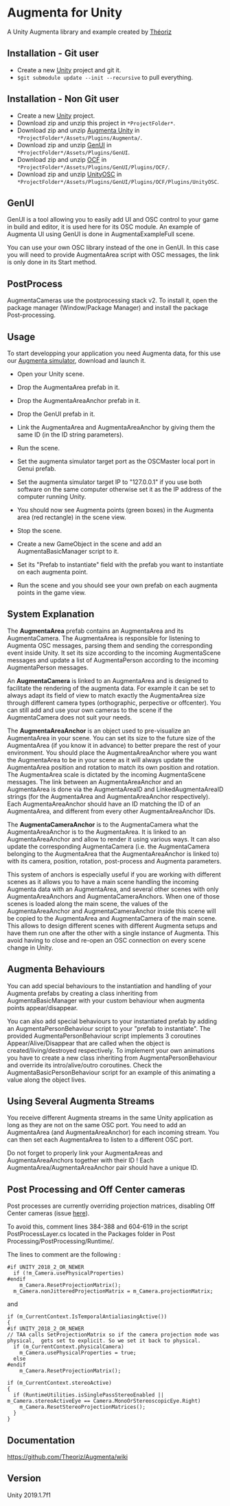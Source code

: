 ﻿Augmenta for Unity
=======================

A Unity Augmenta library and example created by [Théoriz](http://www.theoriz.com/en/)

Installation - Git user
-------------------------------------

 - Create a new [Unity](https://unity3d.com/fr) project and git it.
 - `$git submodule update --init --recursive` to pull everything.

 Installation - Non Git user
-------------------------------------
- Create a new [Unity](https://unity3d.com/fr) project.
- Download zip and unzip this project in `*ProjectFolder*`.
- Download zip and unzip [Augmenta Unity](https://github.com/Theoriz/AugmentaUnity) in `*ProjectFolder*/Assets/Plugins/Augmenta/`.
- Download zip and unzip [GenUI](https://github.com/Theoriz/GenUI) in `*ProjectFolder*/Assets/Plugins/GenUI`.
- Download zip and unzip [OCF](https://github.com/Theoriz/OCF) in `*ProjectFolder*/Assets/Plugins/GenUI/Plugins/OCF/`.
- Download zip and unzip [UnityOSC](https://github.com/Theoriz/UnityOSC) in `*ProjectFolder*/Assets/Plugins/GenUI/Plugins/OCF/Plugins/UnityOSC`.

GenUI
-------------------------------------

GenUI is a tool allowing you to easily add UI and OSC control to your game in build and editor, it is used here for its OSC module. An example of Augmenta UI using GenUI is done in AugmentaExampleFull scene.

You can use your own OSC library instead of the one in GenUI. In this case you will need to provide AugmentaArea script with OSC messages, the link is only done in its Start method.

PostProcess
-------------------------------------

AugmentaCameras use the postprocessing stack v2. To install it, open the package manager (Window/Package Manager) and install the package Post-processing.

Usage
-------------------------------------

To start developping your application you need Augmenta data, for this use our [Augmenta simulator](https://github.com/Theoriz/Augmenta-simulator/releases), download and launch it.

- Open your Unity scene.

- Drop the AugmentaArea prefab in it.

- Drop the AugmentaAreaAnchor prefab in it.

- Drop the GenUI prefab in it.

- Link the AugmentaArea and AugmentaAreaAnchor by giving them the same ID (in the ID string parameters).

- Run the scene.

- Set the augmenta simulator target port as the OSCMaster local port in Genui prefab.

- Set the augmenta simulator target IP to "127.0.0.1" if you use both software on the same computer otherwise set it as the IP address of the computer running Unity.

- You should now see Augmenta points (green boxes) in the Augmenta area (red rectangle) in the scene view.

- Stop the scene.

- Create a new GameObject in the scene and add an AugmentaBasicManager script to it.

- Set its "Prefab to instantiate" field with the prefab you want to instantiate on each augmenta point.

- Run the scene and you should see your own prefab on each augmenta points in the game view.


System Explanation
-------------------------------------

The **AugmentaArea** prefab contains an AugmentaArea and its AugmentaCamera. The AugmentaArea is responsible for listening to Augmenta OSC messages, parsing them and sending the corresponding event inside Unity. It set its size according to the incoming AugmentaScene messages and update a list of AugmentaPerson according to the incoming AugmentaPerson messages.

An **AugmentaCamera** is linked to an AugmentaArea and is designed to facilitate the rendering of the augmenta data. For example it can be set to always adapt its field of view to match exactly the AugmentaArea size through different camera types (orthographic, perpective or offcenter). You can still add and use your own cameras to the scene if the AugmentaCamera does not suit your needs.

The **AugmentaAreaAnchor** is an object used to pre-visualize an AugmentaArea in your scene. You can set its size to the future size of the AugmentaArea (if you know it in advance) to better prepare the rest of your environment. You should place the AugmentaAreaAnchor where you want the AugmentaArea to be in your scene as it will always update the AugmentaArea position and rotation to match its own position and rotation. The AugmentaArea scale is dictated by the incoming AugmentaScene messages. The link between an AugmentaAreaAnchor and an AugmentaArea is done via the AugmentaAreaID and LinkedAugmentaAreaID strings (for the AugmentaArea and AugmentaAreaAnchor respectively). Each AugmentaAreaAnchor should have an ID matching the ID of an AugmentaArea, and different from every other AugmentaAreaAnchor IDs.

The **AugmentaCameraAnchor** is to the AugmentaCamera what the AugmentaAreaAnchor is to the AugmentaArea. It is linked to an AugmentaAreaAnchor and allow to render it using various ways. It can also update the corresponding AugmentaCamera (i.e. the AugmentaCamera belonging to the AugmentaArea that the AugmentaAreaAnchor is linked to) with its camera, position, rotation, post-process and Augmenta parameters.

This system of anchors is especially useful if you are working with different scenes as it allows you to have a main scene handling the incoming Augmenta data with an AugmentaArea, and several other scenes with only AugmentaAreaAnchors and AugmentaCameraAnchors. When one of those scenes is loaded along the main scene, the values of the AugmentaAreaAnchor and AugmentaCameraAnchor inside this scene will be copied to the AugmentaArea and AugmentaCamera of the main scene. This allows to design different scenes with different Augmenta setups and have them run one after the other with a single instance of Augmenta. This avoid having to close and re-open an OSC connection on every scene change in Unity.

Augmenta Behaviours
-------------------------------------

You can add special behaviours to the instantiation and handling of your Augmenta prefabs by creating a class inheriting from AugmentaBasicManager with your custom behaviour when augmenta points appear/disappear.

You can also add special behaviours to your instantiated prefab by adding an AugmentaPersonBehaviour script to your "prefab to instantiate". The provided AugmentaPersonBehaviour script implements 3 coroutines Appear/Alive/Disappear that are called when the object is created/living/destroyed respectively.
To implement your own animations you have to create a new class inheriting from AugmentaPersonBehaviour and override its intro/alive/outro coroutines. Check the AugmentaBasicPersonBehaviour script for an example of this animating a value along the object lives.

Using Several Augmenta Streams
-------------------------------------

You receive different Augmenta streams in the same Unity application as long as they are not on the same OSC port. You need to add an AugmentaArea (and AugmentaAreaAnchor) for each incoming stream. You can then set each AugmentaArea to listen to a different OSC port.

Do not forget to properly link your AugmentaAreas and AugmentaAreaAnchors together with their ID ! Each AugmentaArea/AugmentaAreaAnchor pair should have a unique ID.


Post Processing and Off Center cameras
-------------------------------------

Post processes are currently overriding projection matrices, disabling Off Center cameras (issue [here](https://github.com/Unity-Technologies/PostProcessing/issues/546)).

To avoid this, comment lines 384-388 and 604-619 in the script PostProcessLayer.cs located in the Packages folder in Post Processing/PostProcessing/Runtime/.

The lines to comment are the following :

    #if UNITY_2018_2_OR_NEWER
      if (!m_Camera.usePhysicalProperties)
    #endif
        m_Camera.ResetProjectionMatrix();
      m_Camera.nonJitteredProjectionMatrix = m_Camera.projectionMatrix;

and

    if (m_CurrentContext.IsTemporalAntialiasingActive())
    {
    #if UNITY_2018_2_OR_NEWER
    // TAA calls SetProjectionMatrix so if the camera projection mode was physical,  gets set to explicit. So we set it back to physical.
      if (m_CurrentContext.physicalCamera)
        m_Camera.usePhysicalProperties = true;
      else
    #endif
        m_Camera.ResetProjectionMatrix();

    if (m_CurrentContext.stereoActive)
    {
      if (RuntimeUtilities.isSinglePassStereoEnabled || m_Camera.stereoActiveEye == Camera.MonoOrStereoscopicEye.Right)
        m_Camera.ResetStereoProjectionMatrices();
      }
    }



Documentation
-------------

https://github.com/Theoriz/Augmenta/wiki

Version
-------------

Unity 2019.1.7f1

